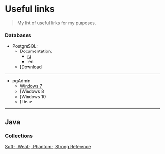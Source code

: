 # Useful links
>My list of useful links for my purposes.


### Databases
- PostgreSQL:
   - Documentation:
      - [ru](https://postgrespro.ru/docs/postgresql)
      - [en
   - [Download
***
* pgAdmin
   * [Windows 7](https://www.postgresql.org/ftp/pgadmin/pgadmin4/v4.30/windows/)
   * [Windows 8
   * [Windows 10
   * [Linux  
***
## Java

### Collections
[Soft-, Weak-, Phantom-, Strong Reference](https://habr.com/ru/post/169883/)
